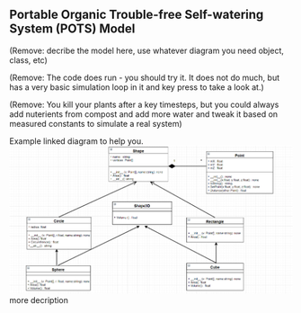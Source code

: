 ## **P**ortable **O**rganic **T**rouble-free **S**elf-watering System (**POTS**) Model

(Remove: decribe the model here, use whatever diagram you need object, class, etc)

(Remove: The code does run - you should try it. It does not do much, but has a very basic 
simulation loop in it and key press to take a look at.)

(Remove: You kill your plants after a key timesteps, but you could always add nuterients
from compost and add more water and tweak it based on measured constants to simulate
a real system)


Example linked diagram to help you.
![POTS system](../../images/class_example_diagram.png)
more decription